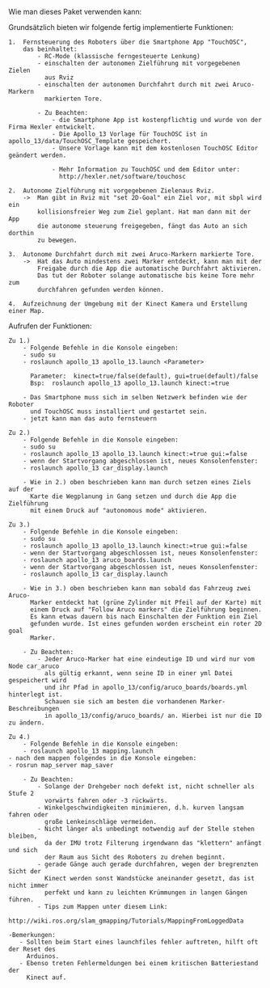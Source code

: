 Wie man dieses Paket verwenden kann:

Grundsätzlich bieten wir folgende fertig implementierte Funktionen:

    1.  Fernsteuerung des Roboters über die Smartphone App "TouchOSC",
        das beinhaltet:
            - RC-Mode (klassische ferngesteuerte Lenkung)
            - einschalten der autonomen Zielführung mit vorgegebenen Zielen
              aus Rviz
            - einschalten der autonomen Durchfahrt durch mit zwei Aruco-Markern
              markierten Tore.

            - Zu Beachten:
            	- die Smartphone App ist kostenpflichtig und wurde von der Firma Hexler entwickelt.
            	- Die Apollo_13 Vorlage für TouchOSC ist in apollo_13/data/TouchOSC_Template gespeichert.
            	- Unsere Vorlage kann mit dem kostenlosen TouchOSC Editor geändert werden.

            	- Mehr Information zu TouchOSC und dem Editor unter:
            	  http://hexler.net/software/touchosc 

    2.  Autonome Zielführung mit vorgegebenen Zielenaus Rviz.
        ->  Man gibt in Rviz mit "set 2D-Goal" ein Ziel vor, mit sbpl wird ein
            kollisionsfreier Weg zum Ziel geplant. Hat man dann mit der App
            die autonome steuerung freigegeben, fängt das Auto an sich dorthin
            zu bewegen.

    3.  Autonome Durchfahrt durch mit zwei Aruco-Markern markierte Tore.
        ->  Hat das Auto mindestens zwei Marker entdeckt, kann man mit der
            Freigabe durch die App die automatische Durchfahrt aktivieren.
            Das tut der Roboter solange automatische bis keine Tore mehr zum
            durchfahren gefunden werden können.

    4.  Aufzeichnung der Umgebung mit der Kinect Kamera und Erstellung einer Map.

Aufrufen der Funktionen:

    Zu 1.)
        - Folgende Befehle in die Konsole eingeben:
        - sudo su
        - roslaunch apollo_13 apollo_13.launch <Parameter>

          Parameter:  kinect=true/false(default), gui=true(default)/false
          Bsp:  roslaunch apollo_13 apollo_13.launch kinect:=true

        - Das Smartphone muss sich im selben Netzwerk befinden wie der Roboter
          und TouchOSC muss installiert und gestartet sein.
        - jetzt kann man das auto fernsteuern

    Zu 2.)
        - Folgende Befehle in die Konsole eingeben:
        - sudo su
        - roslaunch apollo_13 apollo_13.launch kinect:=true gui:=false
        - wenn der Startvorgang abgeschlossen ist, neues Konsolenfenster:
        - roslaunch apollo_13 car_display.launch

        - Wie in 2.) oben beschrieben kann man durch setzen eines Ziels auf der
          Karte die Wegplanung in Gang setzen und durch die App die Zielführung
          mit einem Druck auf "autonomous mode" aktivieren.

    Zu 3.)
        - Folgende Befehle in die Konsole eingeben:
        - sudo su
        - roslaunch apollo_13 apollo_13.launch kinect:=true gui:=false
        - wenn der Startvorgang abgeschlossen ist, neues Konsolenfenster:
        - roslaunch apollo_13 aruco_boards.launch
        - wenn der Startvorgang abgeschlossen ist, neues Konsolenfenster:
        - roslaunch apollo_13 car_display.launch

        - Wie in 3.) oben beschrieben kann man sobald das Fahrzeug zwei Aruco-
          Marker entdeckt hat (grüne Zylinder mit Pfeil auf der Karte) mit
          einem Druck auf "Follow Aruco markers" die Zielführung beginnen.
          Es kann etwas dauern bis nach Einschalten der Funktion ein Ziel
          gefunden wurde. Ist eines gefunden worden erscheint ein roter 2D goal
          Marker.

        - Zu Beachten:
        	- Jeder Aruco-Marker hat eine eindeutige ID und wird nur vom Node car_aruco 
        	  als gültig erkannt, wenn seine ID in einer yml Datei gespeichert wird 
        	  und ihr Pfad in apollo_13/config/aruco_boards/boards.yml hinterlegt ist.
        	  Schauen sie sich am besten die vorhandenen Marker-Beschreibungen 
        	  in apollo_13/config/aruco_boards/ an. Hierbei ist nur die ID zu ändern. 

    Zu 4.)
        - Folgende Befehle in die Konsole eingeben:
        - roslaunch apollo_13 mapping.launch
	- nach dem mappen folgendes in die Konsole eingeben:
	- rosrun map_server map_saver

        - Zu Beachten:
            - Solange der Drehgeber noch defekt ist, nicht schneller als Stufe 2
              vorwärts fahren oder -3 rückwärts.
            - Winkelgeschwindigkeiten minimieren, d.h. kurven langsam fahren oder
              große Lenkeinschläge vermeiden.
            - Nicht länger als unbedingt notwendig auf der Stelle stehen bleiben,
              da der IMU trotz Filterung irgendwann das "klettern" anfängt und sich
              der Raum aus Sicht des Roboters zu drehen beginnt.
            - gerade Gänge auch gerade durchfahren, wegen der bregrenzten Sicht der
              Kinect werden sonst Wandstücke aneinander gesetzt, das ist nicht immer
              perfekt und kann zu leichten Krümmungen in langen Gängen führen.
            - Tips zum Mappen unter diesem Link:
              http://wiki.ros.org/slam_gmapping/Tutorials/MappingFromLoggedData

	-Bemerkungen:
	   - Sollten beim Start eines launchfiles fehler auftreten, hilft oft der Reset des
	     Arduinos.
	   - Ebenso treten Fehlermeldungen bei einem kritischen Batteriestand der 
	     Kinect auf.
